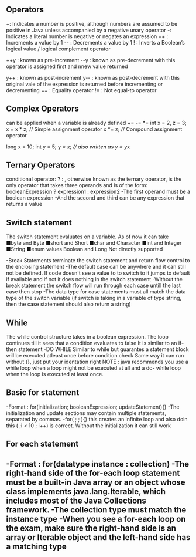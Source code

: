 ## Operators
+: Indicates a number is positive, although numbers are assumed to be positive in Java unless accompanied by a negative unary operator
-: Indicates a literal number is negative or negates an expression
++ : Increments a value by 1
-- : Decrements a value by 1
!  : Inverts a Boolean’s logical value / logical complement operator 

++y : known as pre-increment
--y : known as pre-decrement
   with this operator is assigned first and nnew value returned

y++ : known as post-increment
y-- : known as post-decrement
   with this original vale of the expression is returned before incrementing or decrementing
== : Equality operator
!= : Not equal-to operator

## Complex Operators
can be applied when a variable is already defined
+=
-=
*=
int x = 2, z = 3;
x = x * z; // Simple assignment operator
x *= z; // Compound assignment operator

long x = 10;
int y = 5;
y *= x; // also written as y = y*x

## Ternary Operators
conditional operator: ? : , otherwise known as the ternary operator, is the only operator
that takes three operands and is of the form: booleanExpression ? expression1 : expression2
-The first operand must be a boolean expression 
-And the second and third can be any expression that returns a value

## Switch statement
The switch statement evaluates on a variable. As of now it can take  
■byte and Byte
■short and Short
■char and Character
■int and Integer
■String
■enum values
Boolean and Long Not directly supported

-Break Statements terminate the switch statement and return flow
control to the enclosing statement
-The default case can be anywhere and it can still not be defined. If code doesn't see a value to to switch to  it jumps to default if available
and if not it does nothing in the switch statement
-Without the break statement the switch flow will  run through each case untill the last case then stop
-The data type for case statements must all match the data type of the switch variable (if switch is taking in a variable of type string, then the case statement should also return a string)

## While 
The while control structure takes in a boolean expression.
The loop continues till it sees that a condition evaluates to false
It is similar to an if-then statement
  -DO WHILE
   Similar to while but guarantes a statement block will be executed atleast once before condition check
   Same way it can run without {}, just put your identation right
NOTE :
      java recommends you use a while loop when a loop might not be executed at all and a do-
      while loop when the loop is executed at least once.

## Basic for statement
-Format : for(initialization; booleanExpression; updateStatement){}
-The initialization and update sections may contain multiple statements, separated by commas.
-for( ; ; ){} this creates an infinite loop and also doin this ( ;i < 10 ; i++) is correct. Without the initialization it can still work

## For each statement
-Format : for(datatype instance : collection)
-The right-hand side of the for-each loop statement must be a built-in Java array or an object whose class implements java.lang.Iterable, which includes most of the Java Collections framework.
-The collection type must match the instance type 
-When you see a for-each loop on the exam, make sure the right-hand side is an array or Iterable object and the left-hand side has a matching type
-
